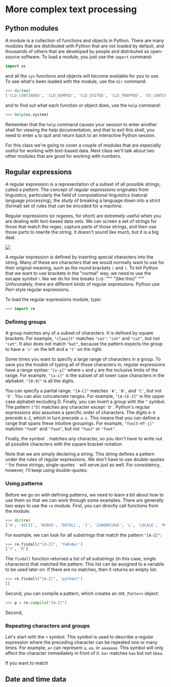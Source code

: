 # More complex text processing

## Python modules

A module is a collection of functions and objects in Python.  There are many modules that are distributed with Python that are not loaded by default, and thousands of others that are developed by people and distributed as open-source software.  To load a module, you just use the `import` command:
```python
import os
```
and all the `sys` functions and objects will become available for you to use.  To see what's been loaded with the module, use the `dir` command:
```python
>>> dir(os)
['CLD_CONTINUED', 'CLD_DUMPED', 'CLD_EXITED', 'CLD_TRAPPED', 'EX_CANTCREAT', 'EX_CONFIG', 'EX_DATAERR', 'EX_IOERR', 'EX_NOHOST', 'EX_NOINPUT', 'EX_NOPERM', 'EX_NOUSER', 'EX_OK', 'EX_OSERR', 'EX_OSFILE', 'EX_PROTOCOL', 'EX_SOFTWARE', 'EX_TEMPFAIL', ...
```
and to find out what each function or object does, use the `help` command:
```python
>>> help(os.system)
```
Remember that the `help` command causes your session to enter another shell for viewing the help documentation, and that to exit this shell, you need to enter `q` to quit and return back to an interactive Python session.

For this class we're going to cover a couple of modules that are especially useful for working with text-based data.  Next class we'll talk about two other modules that are good for working with numbers.


## Regular expressions

A regular expression is a representation of a subset of all possible strings, called a *pattern*.  The concept of regular expressions originates from linguistics, particularly the field of computational linguistics (natural language processing), the study of breaking a language down into a strict (formal) set of rules that can be encoded for a machine.

Regular expressions (or *regex*es, for short) are extremely useful when you are dealing with text-based data sets.  We can screen a set of strings for those that match the regex, capture parts of those strings, and then use those parts to rewrite the string.  It doesn't sound like much, but it is a big deal.

![](https://imgs.xkcd.com/comics/regular_expressions.png)

A regular expression is defined by inserting special characters into the string.  Many of these are characters that we would normally want to use for their original meaning, such as the round brackets `(` and `)`.  To tell Python that we want to use brackets in the "normal" way, we need to use the escape symbol `\` like we do for line breaks (`\n`):
"""
"\(like this\)"
"""
Unforunately, there are different kinds of regular expressions.  Python use Perl-style regular expressions.

To load the regular expressions module, type:
```python
>>> import re
```


### Defining groups

A group matches any of a subset of characters.  It is defined by square brackets.  For example, `"c[aou]t"` matches `"cat"`, `"cot"` and `"cut"`, but not `"cet"`.  It also does not match `"bat"`, because the pattern expects the group to have a `'c'` on the  left and a `'t'` on the right.

Some times you want to specify a large range of characters in a group.  To save you the trouble of typing all of those characters in, regular expressions have a range syntax: `"[x-y]"` where `x` and `y` are the inclusive limits of the range.  For example, `"[a-z]"` is the subset of all lower case characters in the alphabet.  `"[0-9]"` is all the digits.

You can specify a partial range.  `"[A-C]"` matches `'A'`, `'B'`, and `'C'`, but not `'D'`.  You can also concatenate ranges.  For example, `"[A-CE-Z]"` is the upper case alphabet excluding D.  Finally, you can invert a group with the `^` symbol.  The pattern `[^D]` matches any character except `'D'`.  Python's regular expressions also assumes a specific order of characters.   The digits `0-9` precede `A-Z`, which in turn precede `a-z`.  This means that you can define a range that spans these intuitive groupings.  For example, `"foo[5-HT-j]"` matches `"foo9"` and `"food"`, but not `"fooJ"` or `"foot"`.

Finally, the symbol `.` matches *any* character, so you don't have to write out all possible characters with the square bracket notation.

Note that we are simply declaring a string.  This string defines a pattern under the rules of regular expressions.  We don't have to use double-quotes `"` for these strings; single-quotes `'` will serve just as well.  For consistency, however, I'll keep using double-quotes.


### Using patterns

Before we go on with defining patterns, we need to learn a bit about how to use them so that we can work through some examples.  There are generally two ways to use the `re` module.  First, you can directly call functions from the module:
```python
>>> dir(re)
['A', 'ASCII', 'DEBUG', 'DOTALL', 'I', 'IGNORECASE', 'L', 'LOCALE', 'M', 'MULTILINE', 'S', 'Scanner', 'T', 'TEMPLATE', 'U', 'UNICODE', 'VERBOSE', 'X', '_MAXCACHE', '__all__', '__builtins__', '__cached__', '__doc__', '__file__', '__loader__', '__name__', '__package__', '__spec__', '__version__', '_alphanum_bytes', '_alphanum_str', '_cache', '_cache_repl', '_compile', '_compile_repl', '_expand', '_locale', '_pattern_type', '_pickle', '_subx', 'compile', 'copyreg', 'error', 'escape', 'findall', 'finditer', 'fullmatch', 'match', 'purge', 'search', 'split', 'sre_compile', 'sre_parse', 'sub', 'subn', 'sys', 'template']
```
For example, we can look for all substrings that match the pattern `"[A-Z]"`:
```python
>>> re.findall("[A-Z]", 'YaRo0w!')
['Y', 'R']
```
The `findall` function returned a list of all substrings (in this case, single characters) that matched the pattern.  This list can be assigned to a variable to be used later on.  If there are no matches, then it returns an empty list:
```python
>>> re.findall("[A-Z]", 'python?')
[]
```

Second, you can compile a pattern, which creates an `SRE_Pattern` object:
```python
>>> p = re.compile("[A-Z]")
```



Second,


### Repeating characters and groups

Let's start with the `+` symbol.  This symbol is used to describe a regular expression where the preceding character can be repeated one or many times.  For example, `a+` can represent `a`, `aa`, or `aaaaaaa`.  This symbol will only affect the character immediately in front of it.  `ba+` matches `baa` but not `bbaa`.

If you want to match


## Date and time data

##